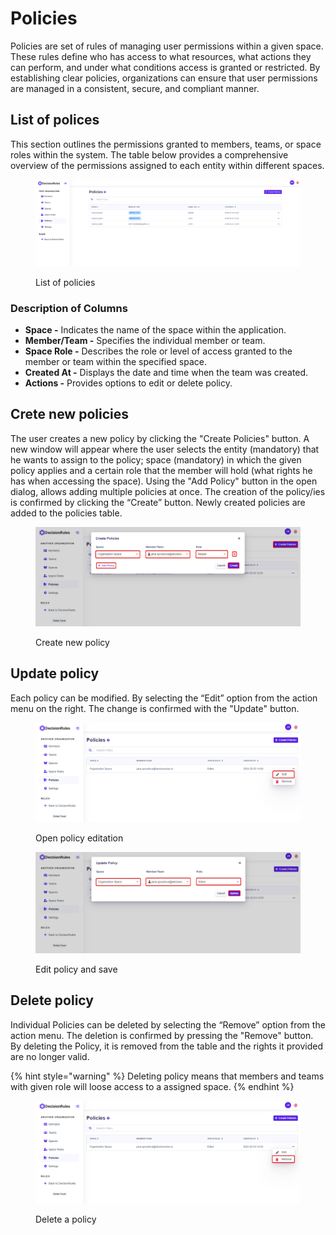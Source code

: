 # Policies

Policies are set of rules of managing user permissions within a given space. These rules define who has access to what resources, what actions they can perform, and under what conditions access is granted or restricted. By establishing clear policies, organizations can ensure that user permissions are managed in a consistent, secure, and compliant manner.

## List of polices

This section outlines the permissions granted to members, teams, or space roles within the system. The table below provides a comprehensive overview of the permissions assigned to each entity within different spaces.

<figure><img src="../.gitbook/assets/policies.png" alt=""><figcaption><p>List of policies</p></figcaption></figure>

### **Description of Columns**

* **Space -** Indicates the name of the space within the application.
* **Member/Team -** Specifies the individual member or team.
* **Space Role -** Describes the role or level of access granted to the member or team within the specified space.
* **Created At -** Displays the date and time when the team was created.
* **Actions -** Provides options to edit or delete policy.

## Crete new policies

The user creates a new policy by clicking the "Create Policies" button. A new window will appear where the user selects the entity (mandatory) that he wants to assign to the policy; space (mandatory) in which the given policy applies and a certain role that the member will hold (what rights he has when accessing the space). Using the "Add Policy" button in the open dialog, allows adding multiple policies at once. The creation of the policy/ies is confirmed by clicking the “Create” button. Newly created policies are added to the policies table.

<figure><img src="../.gitbook/assets/create_policy.png" alt=""><figcaption><p>Create new policy</p></figcaption></figure>

## Update policy

Each policy can be modified. By selecting the “Edit” option from the action menu on the right. The change is confirmed with the "Update" button.

<figure><img src="../.gitbook/assets/edit_policy.png" alt=""><figcaption><p>Open policy editation</p></figcaption></figure>

<figure><img src="../.gitbook/assets/update_policy.png" alt=""><figcaption><p>Edit policy and save</p></figcaption></figure>

## Delete policy

Individual Policies can be deleted by selecting the “Remove” option from the action menu. The deletion is confirmed by pressing the "Remove" button. By deleting the Policy, it is removed from the table and the rights it provided are no longer valid.

{% hint style="warning" %}
Deleting policy means that members and teams with given role will loose access to a assigned space.
{% endhint %}

<figure><img src="../.gitbook/assets/remove_policy.png" alt=""><figcaption><p>Delete a policy</p></figcaption></figure>
